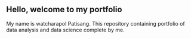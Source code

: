 ## Hello, welcome to my portfolio

My name is watcharapol Patisang. This repository containing portfolio of data analysis and data science complete by me.
